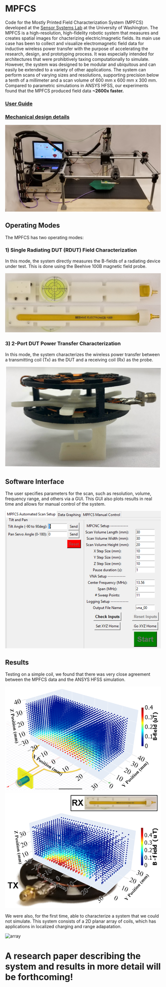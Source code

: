 # MPFCS

Code for the Mostly Printed Field Characterization System (MPFCS) developed at the [Sensor Systems Lab](https://sensor.cs.washington.edu/) at the University of Washington. The MPFCS is a high-resolution, high-fidelity robotic system that measures and creates spatial images for chacterizing electric/magnetic fields. Its main use case has been to collect and visualize electromagnetic field data for inductive wireless power transfer with the purpose of accelerating the research, design, and prototyping process. It was especially intended for architectures that were prohibtively taxing computationally to simulate. However, the system was designed to be modular and ubiquitous and can easily be extended to a variety of other applications. The system can perform scans of varying sizes and resolutions, supporting precision below a tenth of a millimeter and a scan volume of 600 mm x 600 mm x 300 mm. Compared to parametric simulations in ANSYS HFSS, our experiments found that the MPFCS produced field data **~2600x faster.** 

### [User Guide](https://docs.google.com/document/d/1zT0MVRinPYnFrcWxW5tWwU1jPcRDlMU2P0lsJRck3NE)
### [Mechanical design details](https://www.thingiverse.com/thing:4729725)

![mpfcs](https://github.com/usmank13/MPFCS/blob/master/mpfcs_full_system.png "MPFCS Full System")


## Operating Modes

The MPFCS has two operating modes:

### 1) Single Radiating DUT (RDUT) Field Characterization

In this mode, the system directly measures the B-fields of a radiating device under test. This is done using the Beehive 100B magnetic field probe. 


![mpfcs_beehive](https://github.com/usmank13/MPFCS/blob/master/mounted%20beehive.png "MPFCS Beehive Probe")

### 3) 2-Port DUT Power Transfer Characterization

In this mode, the system characterizes the wireless power transfer between a transmitting coil (Tx) as the DUT and a receiving coil (Rx) as the probe.


![mpfcs_coil_mount](https://github.com/usmank13/MPFCS/blob/master/universal_coil_mount.png "Universal Coil Mount")


## Software Interface

The user specifies parameters for the scan, such as resolution, volume, frequency range, and others via a GUI. This GUI also plots results in real time and allows for manual control of the system. 

![mpfcs_gui](https://github.com/usmank13/MPFCS/blob/master/mpfcs%20gui.png "MPFCS GUI")

## Results

Testing on a simple coil, we found that there was very close agreement between the MPFCS data and the ANSYS HFSS simulation. 

![sim](https://github.com/usmank13/MPFCS/blob/master/coil_loop_38p5_sim.png "simulation")
![exp](https://github.com/usmank13/MPFCS/blob/master/38p5_to_bh_100b_20210206-1309.png "experiment")


We were also, for the first time, able to characterize a system that we could not simulate. This system consists of a 2D planar array of coils, which has applications in localized charging and range adapatation. 

![array](https://github.com/usmank13/MPFCS/blob/master/planar_array_to_coil_loop_38p5mm_spiral_50mm.png "Planar array")

A research paper describing the system and results in more detail will be forthcoming!
==


